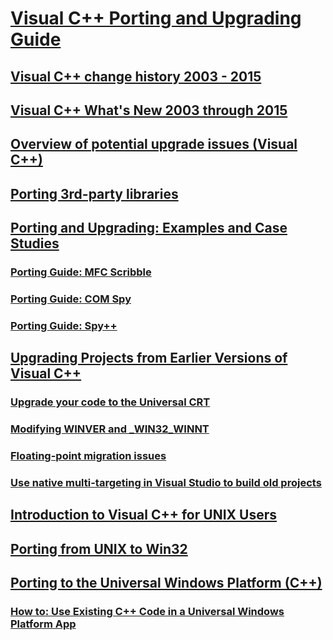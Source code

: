# [Visual C++ Porting and Upgrading Guide](visual-cpp-porting-and-upgrading-guide.md)
## [Visual C++ change history 2003 - 2015](visual-cpp-change-history-2003-2015.md)
## [Visual C++ What's New 2003 through 2015](visual-cpp-what-s-new-2003-through-2015.md)
## [Overview of potential upgrade issues (Visual C++)](overview-of-potential-upgrade-issues-visual-cpp.md)
## [Porting 3rd-party libraries](porting-third-party-libraries.md)
## [Porting and Upgrading: Examples and Case Studies](porting-and-upgrading-examples-and-case-studies.md)
### [Porting Guide: MFC Scribble](porting-guide-mfc-scribble.md)
### [Porting Guide: COM Spy](porting-guide-com-spy.md)
### [Porting Guide: Spy++](porting-guide-spy-increment.md)
## [Upgrading Projects from Earlier Versions of Visual C++](upgrading-projects-from-earlier-versions-of-visual-cpp.md)
### [Upgrade your code to the Universal CRT](upgrade-your-code-to-the-universal-crt.md)
### [Modifying WINVER and _WIN32_WINNT](modifying-winver-and-win32-winnt.md)
### [Floating-point migration issues](floating-point-migration-issues.md)
### [Use native multi-targeting in Visual Studio to build old projects](use-native-multi-targeting.md)
## [Introduction to Visual C++ for UNIX Users](introduction-to-visual-cpp-for-unix-users.md)
## [Porting from UNIX to Win32](porting-from-unix-to-win32.md)
## [Porting to the Universal Windows Platform (C++)](porting-to-the-universal-windows-platform-cpp.md)
### [How to: Use Existing C++ Code in a Universal Windows Platform App](how-to-use-existing-cpp-code-in-a-universal-windows-platform-app.md)
